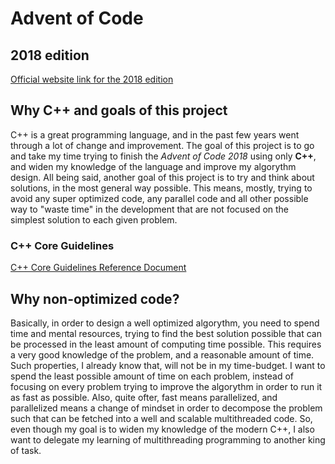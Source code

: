 # Advent of Code
## 2018 edition

[Official website link for the 2018 edition](https://adventofcode.com/2018)

## Why C++ and goals of this project
C++ is a great programming language, and in the past few years went through a lot of change and improvement.
The goal of this project is to go and take my time trying to finish the _Advent of Code 2018_ using only **C++**, and widen my knowledge of the language and improve my algorythm design.
All being said, another goal of this project is to try and think about solutions, in the most general way possible. This means, mostly, trying to avoid any super optimized code, any parallel code and all other possible way to "waste time" in the development that are not focused on the simplest solution to each given problem.

### C++ Core Guidelines
[C++ Core Guidelines Reference Document](https://github.com/isocpp/CppCoreGuidelines/blob/master/CppCoreGuidelines.md)

## Why non-optimized code?
Basically, in order to design a well optimized algorythm, you need to spend time and mental resources, trying to find the best solution possible that can be processed in the least amount of computing time possible.
This requires a very good knowledge of the problem, and a reasonable amount of time.
Such properties, I already know that, will not be in my time-budget.
I want to spend the least possible amount of time on each problem, instead of focusing on every problem trying to improve the algorythm in order to run it as fast as possible.
Also, quite ofter, fast means parallelized, and parallelized means a change of mindset in order to decompose the problem such that can be fetched into a well and scalable multithreaded code.
So, even though my goal is to widen my knowledge of the modern C++, I also want to delegate my learning of multithreading programming to another king of task.
